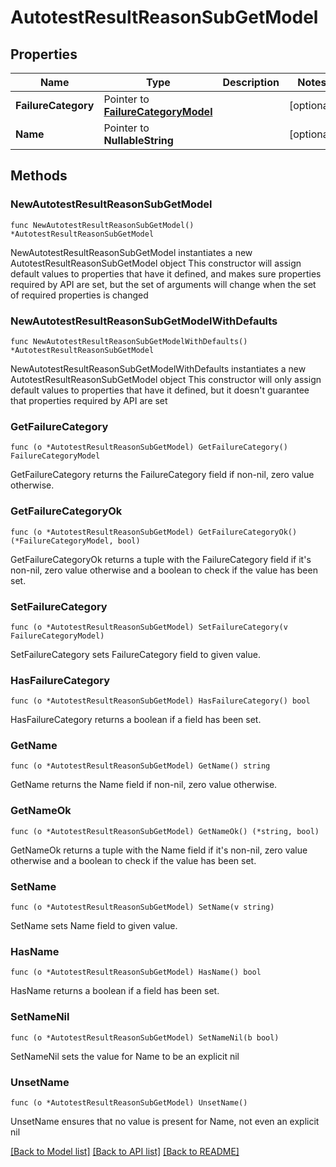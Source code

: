 # AutotestResultReasonSubGetModel

## Properties

Name | Type | Description | Notes
------------ | ------------- | ------------- | -------------
**FailureCategory** | Pointer to [**FailureCategoryModel**](FailureCategoryModel.md) |  | [optional] 
**Name** | Pointer to **NullableString** |  | [optional] 

## Methods

### NewAutotestResultReasonSubGetModel

`func NewAutotestResultReasonSubGetModel() *AutotestResultReasonSubGetModel`

NewAutotestResultReasonSubGetModel instantiates a new AutotestResultReasonSubGetModel object
This constructor will assign default values to properties that have it defined,
and makes sure properties required by API are set, but the set of arguments
will change when the set of required properties is changed

### NewAutotestResultReasonSubGetModelWithDefaults

`func NewAutotestResultReasonSubGetModelWithDefaults() *AutotestResultReasonSubGetModel`

NewAutotestResultReasonSubGetModelWithDefaults instantiates a new AutotestResultReasonSubGetModel object
This constructor will only assign default values to properties that have it defined,
but it doesn't guarantee that properties required by API are set

### GetFailureCategory

`func (o *AutotestResultReasonSubGetModel) GetFailureCategory() FailureCategoryModel`

GetFailureCategory returns the FailureCategory field if non-nil, zero value otherwise.

### GetFailureCategoryOk

`func (o *AutotestResultReasonSubGetModel) GetFailureCategoryOk() (*FailureCategoryModel, bool)`

GetFailureCategoryOk returns a tuple with the FailureCategory field if it's non-nil, zero value otherwise
and a boolean to check if the value has been set.

### SetFailureCategory

`func (o *AutotestResultReasonSubGetModel) SetFailureCategory(v FailureCategoryModel)`

SetFailureCategory sets FailureCategory field to given value.

### HasFailureCategory

`func (o *AutotestResultReasonSubGetModel) HasFailureCategory() bool`

HasFailureCategory returns a boolean if a field has been set.

### GetName

`func (o *AutotestResultReasonSubGetModel) GetName() string`

GetName returns the Name field if non-nil, zero value otherwise.

### GetNameOk

`func (o *AutotestResultReasonSubGetModel) GetNameOk() (*string, bool)`

GetNameOk returns a tuple with the Name field if it's non-nil, zero value otherwise
and a boolean to check if the value has been set.

### SetName

`func (o *AutotestResultReasonSubGetModel) SetName(v string)`

SetName sets Name field to given value.

### HasName

`func (o *AutotestResultReasonSubGetModel) HasName() bool`

HasName returns a boolean if a field has been set.

### SetNameNil

`func (o *AutotestResultReasonSubGetModel) SetNameNil(b bool)`

 SetNameNil sets the value for Name to be an explicit nil

### UnsetName
`func (o *AutotestResultReasonSubGetModel) UnsetName()`

UnsetName ensures that no value is present for Name, not even an explicit nil

[[Back to Model list]](../README.md#documentation-for-models) [[Back to API list]](../README.md#documentation-for-api-endpoints) [[Back to README]](../README.md)


